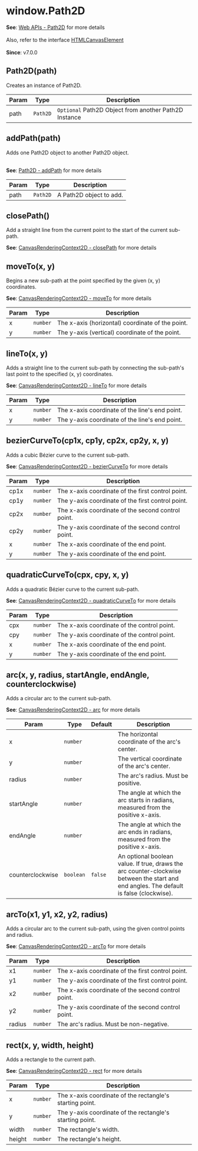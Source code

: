 
<a name="path2d" id="path2d"></a>

# window.Path2D
**See**: [Web APIs - Path2D](https://developer.mozilla.org/en-US/docs/Web/API/Path2D) for more details<br></br>
Also, refer to the interface [HTMLCanvasElement](../HTML%20Elements/HTMLCanvasElement.md#module:global.htmlcanvaselement)<br></br>
**Since**: v7.0.0  


<a name="new-path2d-new" id="new-path2d-new"></a>

## Path2D(path)
Creates an instance of Path2D.


| Param | Type | Description |
| --- | --- | --- |
| path | `Path2D` | `Optional` Path2D Object from another Path2D Instance |



<a name="path2d-addpath" id="path2d-addpath"></a>

## addPath(path)
Adds one Path2D object to another Path2D object.<br></br>

**See**: [Path2D - addPath](https://developer.mozilla.org/en-US/docs/Web/API/Path2D/addPath) for more details  

| Param | Type | Description |
| --- | --- | --- |
| path | `Path2D` | A Path2D object to add. |



<a name="path2d-closepath" id="path2d-closepath"></a>

## closePath()
Add a straight line from the current point to the start of the current sub-path.

**See**: [CanvasRenderingContext2D - closePath](https://developer.mozilla.org/en-US/docs/Web/API/CanvasRenderingContext2D/closePath) for more details  


<a name="path2d-moveto" id="path2d-moveto"></a>

## moveTo(x, y)
Begins a new sub-path at the point specified by the given (x, y) coordinates.

**See**: [CanvasRenderingContext2D - moveTo](https://developer.mozilla.org/en-US/docs/Web/API/CanvasRenderingContext2D/moveTo) for more details  

| Param | Type | Description |
| --- | --- | --- |
| x | `number` | The x-axis (horizontal) coordinate of the point. |
| y | `number` | The y-axis (vertical) coordinate of the point. |



<a name="path2d-lineto" id="path2d-lineto"></a>

## lineTo(x, y)
Adds a straight line to the current sub-path by connecting the sub-path's
last point to the specified (x, y) coordinates.

**See**: [CanvasRenderingContext2D - lineTo](https://developer.mozilla.org/en-US/docs/Web/API/CanvasRenderingContext2D/lineTo) for more details  

| Param | Type | Description |
| --- | --- | --- |
| x | `number` | The x-axis coordinate of the line's end point. |
| y | `number` | The y-axis coordinate of the line's end point. |



<a name="path2d-beziercurveto" id="path2d-beziercurveto"></a>

## bezierCurveTo(cp1x, cp1y, cp2x, cp2y, x, y)
Adds a cubic Bézier curve to the current sub-path.

**See**: [CanvasRenderingContext2D - bezierCurveTo](https://developer.mozilla.org/en-US/docs/Web/API/CanvasRenderingContext2D/bezierCurveTo) for more details  

| Param | Type | Description |
| --- | --- | --- |
| cp1x | `number` | The x-axis coordinate of the first control point. |
| cp1y | `number` | The y-axis coordinate of the first control point. |
| cp2x | `number` | The x-axis coordinate of the second control point. |
| cp2y | `number` | The y-axis coordinate of the second control point. |
| x | `number` | The x-axis coordinate of the end point. |
| y | `number` | The y-axis coordinate of the end point. |



<a name="path2d-quadraticcurveto" id="path2d-quadraticcurveto"></a>

## quadraticCurveTo(cpx, cpy, x, y)
Adds a quadratic Bézier curve to the current sub-path.

**See**: [CanvasRenderingContext2D - quadraticCurveTo](https://developer.mozilla.org/en-US/docs/Web/API/CanvasRenderingContext2D/quadraticCurveTo) for more details  

| Param | Type | Description |
| --- | --- | --- |
| cpx | `number` | The x-axis coordinate of the control point. |
| cpy | `number` | The y-axis coordinate of the control point. |
| x | `number` | The x-axis coordinate of the end point. |
| y | `number` | The y-axis coordinate of the end point. |



<a name="path2d-arc" id="path2d-arc"></a>

## arc(x, y, radius, startAngle, endAngle, counterclockwise)
Adds a circular arc to the current sub-path.

**See**: [CanvasRenderingContext2D - arc](https://developer.mozilla.org/en-US/docs/Web/API/CanvasRenderingContext2D/arc) for more details  

| Param | Type | Default | Description |
| --- | --- | --- | --- |
| x | `number` |  | The horizontal coordinate of the arc's center. |
| y | `number` |  | The vertical coordinate of the arc's center. |
| radius | `number` |  | The arc's radius. Must be positive. |
| startAngle | `number` |  | The angle at which the arc starts in radians, measured from the positive x-axis. |
| endAngle | `number` |  | The angle at which the arc ends in radians, measured from the positive x-axis. |
| counterclockwise | `boolean` | `false` | An optional boolean value. If true, draws the arc counter-clockwise between the start and end angles. The default is false (clockwise). |



<a name="path2d-arcto" id="path2d-arcto"></a>

## arcTo(x1, y1, x2, y2, radius)
Adds a circular arc to the current sub-path, using the given control points and radius.

**See**: [CanvasRenderingContext2D - arcTo](https://developer.mozilla.org/en-US/docs/Web/API/CanvasRenderingContext2D/arcTo) for more details  

| Param | Type | Description |
| --- | --- | --- |
| x1 | `number` | The x-axis coordinate of the first control point. |
| y1 | `number` | The y-axis coordinate of the first control point. |
| x2 | `number` | The x-axis coordinate of the second control point. |
| y2 | `number` | The y-axis coordinate of the second control point. |
| radius | `number` | The arc's radius. Must be non-negative. |



<a name="path2d-rect" id="path2d-rect"></a>

## rect(x, y, width, height)
Adds a rectangle to the current path.

**See**: [CanvasRenderingContext2D - rect](https://developer.mozilla.org/en-US/docs/Web/API/CanvasRenderingContext2D/rect) for more details  

| Param | Type | Description |
| --- | --- | --- |
| x | `number` | The x-axis coordinate of the rectangle's starting point. |
| y | `number` | The y-axis coordinate of the rectangle's starting point. |
| width | `number` | The rectangle's width. |
| height | `number` | The rectangle's height. |


  